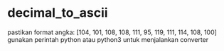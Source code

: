 # decimal_to_ascii

pastikan format angka: [104, 101, 108, 108, 111, 95, 119, 111, 114, 108, 100]
gunakan perintah python atau python3 untuk menjalankan converter
